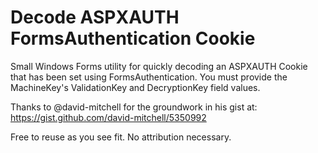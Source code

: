 # Decode ASPXAUTH FormsAuthentication Cookie
Small Windows Forms utility for quickly decoding an ASPXAUTH Cookie that has been set using FormsAuthentication.  You must provide the MachineKey's ValidationKey and DecryptionKey field values.

Thanks to @david-mitchell for the groundwork in his gist at: https://gist.github.com/david-mitchell/5350992

Free to reuse as you see fit.  No attribution necessary.